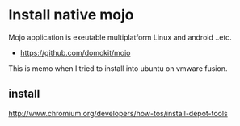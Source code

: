 # Install native mojo

Mojo application is exeutable multiplatform Linux and android ..etc.

* https://github.com/domokit/mojo

This is memo when I tried to install into ubuntu on vmware fusion. 


## install 
http://www.chromium.org/developers/how-tos/install-depot-tools
